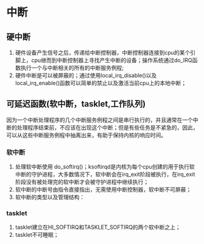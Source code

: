 # 中断
## 硬中断
1. 硬件设备产生信号之后，传递给中断控制器，中断控制器连接到cpu的某个引脚上，cpu继而到中断控制器上寻找产生中断的设备；操作系统通过do_IRQ函数执行一个与中断相关的所有的中断服务例程;
2. 硬件中断是可以被屏蔽的；通过使用local_irq_disable()以及local_irq_enable()函数可以简单的禁止以及激活当前cpu上的本地中断；

## 可延迟函数(软中断，tasklet,工作队列)
因为一个中断处理程序的几个中断服务例程之间是串行执行的，并且通常在一个中断的处理程序结束前，不应该在出现这个中断；但是有些任务是不紧急的，因此，可以从这些中断服务例程中抽离出来，有助于保持内核的响应时间。
### 软中断
1. 处理软中断使用 do_softirq()；ksoftirqd是内核为每个cpu创建的用于执行软中断的守护进程，大多数情况下，软中断会在irq_exit阶段被执行，在irq_exit阶段没有被处理完的软中断才会被守护进程中继续执行；
2. 软中断的中断号由指令直接指出，无需使用中断控制器，软中断不可屏蔽；
3. 软中断的类型以及管理结构：


### tasklet
1. tasklet建立在HI_SOFTIRQ和TASKLET_SOFTIRQ的两个软中断之上；
2. tasklet不可睡眠；